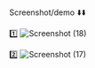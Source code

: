 Screenshot/demo ⬇️⬇️

1️⃣ 
![Screenshot (18)](https://github.com/user-attachments/assets/983e590e-6b36-4c51-9728-6229776f5cd4) 


2️⃣
  ![Screenshot (17)](https://github.com/user-attachments/assets/421385f5-53c5-41f1-a326-4442f3839960) 

